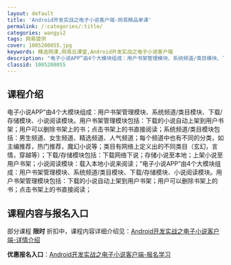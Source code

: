 ```yaml
---
layout: default
title: 'Android开发实战之电子小说客户端-网易精品单课'
permalink: /:categories/:title/
categories: wangyi2
tags: 网易提供
cover: 1005208055.jpg
keywords: 精选网课,网易云课堂,Android开发实战之电子小说客户端
description: "电子小说APP”由4个大模块组成：用户书架管理模块、系统频道/类目模块、下载/存储模块、小说阅读模块。用户书架管理模块包括：下载的小说自动上架到用户书架；用户可以删除书架上的书；点击书架上的"
classid: 1005208055
---
```


## 课程介绍

电子小说APP”由4个大模块组成：用户书架管理模块、系统频道/类目模块、下载/存储模块、小说阅读模块。用户书架管理模块包括：下载的小说自动上架到用户书架；用户可以删除书架上的书；点击书架上的书直接阅读；系统频道/类目模块包括：男生频道、女生频道、精选频道、人气频道；每个频道中也有不同的分类，如主编推荐，热门推荐，魔幻小说等；类目有网络上定义出的不同类目（玄幻，言情，穿越等）；下载/存储模块包括：下载网络下说；存储小说至本地；上架小说至用户书架；小说阅读模块：载入本地小说来阅读；“电子小说APP”由4个大模块组成：用户书架管理模块、系统频道/类目模块、下载/存储模块、小说阅读模块。用户书架管理模块包括：下载的小说自动上架到用户书架；用户可以删除书架上的书；点击书架上的书直接阅读；

## 课程内容与报名入口

部分课程 **限时** 折扣中，课程内容详细介绍见：[Android开发实战之电子小说客户端-详情介绍](https://study.163.com/course/introduction/1005208055.htm?share=1&shareId=1025206652&utm_campaign=share&utm_medium=iphoneShare&utm_source=&utm_u=1025206652)

**优惠报名入口**：[Android开发实战之电子小说客户端-报名学习](https://study.163.com/course/introduction/1005208055.htm?share=1&shareId=1025206652&utm_campaign=share&utm_medium=iphoneShare&utm_source=&utm_u=1025206652)

